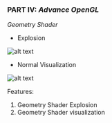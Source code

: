 ### PART IV: *Advance OpenGL*
*Geometry Shader*

- Explosion

![alt text](https://github.com/tic-tacs/Learn-LearnOpenGL/blob/main/DemoGifs/explosion.gif) 

- Normal Visualization

![alt text](https://github.com/tic-tacs/Learn-LearnOpenGL/blob/main/DemoGifs/normals.gif) 

Features:
1. Geometry Shader Explosion
2. Geometry Shader visualization